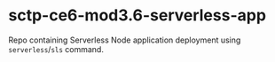 # sctp-ce6-mod3.6-serverless-app

Repo containing Serverless Node application deployment using `serverless`/`sls` command.